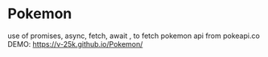 # Pokemon
 use of promises, async, fetch, await , to fetch pokemon api from pokeapi.co 
DEMO: https://v-25k.github.io/Pokemon/
